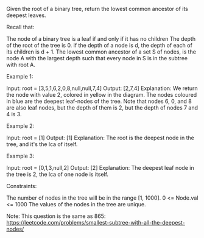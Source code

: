 Given the root of a binary tree, return the lowest common ancestor of its
deepest leaves.

Recall that:


The node of a binary tree is a leaf if and only if it has no children
The depth of the root of the tree is 0. if the depth of a node is d, the
depth of each of its children is d + 1.
The lowest common ancestor of a set S of nodes, is the node A with the
largest depth such that every node in S is in the subtree with root A.



Example 1:


Input: root = [3,5,1,6,2,0,8,null,null,7,4]
Output: [2,7,4]
Explanation: We return the node with value 2, colored in yellow in the
diagram.
The nodes coloured in blue are the deepest leaf-nodes of the tree.
Note that nodes 6, 0, and 8 are also leaf nodes, but the depth of them is 2,
but the depth of nodes 7 and 4 is 3.

Example 2:


Input: root = [1]
Output: [1]
Explanation: The root is the deepest node in the tree, and it's the lca of
itself.


Example 3:


Input: root = [0,1,3,null,2]
Output: [2]
Explanation: The deepest leaf node in the tree is 2, the lca of one node is
itself.



Constraints:


The number of nodes in the tree will be in the range [1, 1000].
0 <= Node.val <= 1000
The values of the nodes in the tree are unique.



Note: This question is the same as 865:
https://leetcode.com/problems/smallest-subtree-with-all-the-deepest-nodes/



